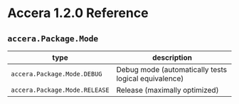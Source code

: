 [//]: # (Project: Accera)
[//]: # (Version: 1.2.0)

# Accera 1.2.0 Reference
## `accera.Package.Mode`

type | description
--- | ---
`accera.Package.Mode.DEBUG` | Debug mode (automatically tests logical equivalence)
`accera.Package.Mode.RELEASE` | Release (maximally optimized)


<div style="page-break-after: always;"></div>
